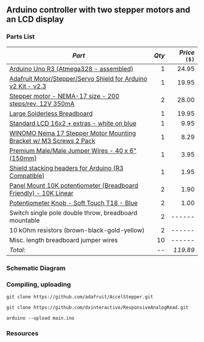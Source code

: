 ## Arduino controller with two stepper motors and an LCD display

<project description added later here>

### 

### Parts List

| *Part*                                                                                                                                                          | *Qty* | *Price* `($)` |
| -------------------------------------------------------------------------------------------------------------------------------------------------------------  | -----: | ----------: |
| [Arduino Uno R3 (Atmega328 - assembled)](https://www.adafruit.com/product/50)                                                                                 |   1 |     24.95 |
| [Adafruit Motor/Stepper/Servo Shield for Arduino v2 Kit - v2.3](https://www.adafruit.com/product/1438)                                                        |   1 |     19.95 |
| [Stepper motor - NEMA-17 size - 200 steps/rev, 12V 350mA](https://www.adafruit.com/product/324)                                                               |   2 |     28.00 |
| [Large Solderless Breadboard](https://www.adafruit.com/product/443)                                                                                           |   1 |     19.95 |
| [Standard LCD 16x2 + extras - white on blue](https://www.adafruit.com/product/181)                                                                            |   1 |      9.95 |
| [WINOMO Nema 17 Stepper Motor Mounting Bracket w/ M3 Screws 2 Pack](https://www.amazon.com/gp/product/B01HHPD7LY/ref=oh_aui_detailpage_o07_s00?ie=UTF8&psc=1) |   1 |      8.29 |
| [Premium Male/Male Jumper Wires - 40 x 6" (150mm)](https://www.adafruit.com/product/758)                                                                      |   1 |      3.95 |
| [Shield stacking headers for Arduino (R3 Compatible)](https://www.adafruit.com/product/85)                                                                    |   1 |      1.95 |
| [Panel Mount 10K potentiometer (Breadboard Friendly) - 10K Linear](https://www.adafruit.com/product/562)                                                      |   2 |      1.90 |
| [Potentiometer Knob - Soft Touch T18 - Blue](https://www.adafruit.com/product/2048)                                                                           |   2 |      1.00 |
| Switch single pole double throw, breadboard mountable                                                                                                         |   2 |    ------ |
| 10 kOhm resistors (brown-black-gold-yellow)                                                                                                                   |   2 |    ------ |
| Misc. length breadboard jumper wires                                                                                                                          |  10 |    ------ |
| *Total:*                                                                                                                                                        |  -- |    *119.89* |


### Schematic Diagram

### Compiling, uploading
```
git clone https://github.com/adafruit/AccelStepper.git
```
```
git clone https://github.com/dxinteractive/ResponsiveAnalogRead.git
```
```
arduino --upload main.ino
```

### Resources


